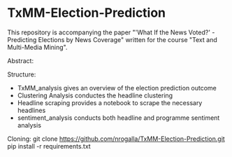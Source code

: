 # TxMM-Election-Prediction

This repository is accompanying the paper "'What If the News Voted?' - Predicting Elections by News Coverage" written for the course "Text and Multi-Media Mining". 

Abstract: 

Structure: 
-  TxMM_analysis gives an overview of the election prediction outcome
-  Clustering Analysis conductes the headline clustering
-  Headline scraping provides a notebook to scrape the necessary headlines
-  sentiment_analysis conducts both headline and programme sentiment analysis


Cloning: 
  git clone https://github.com/nrogalla/TxMM-Election-Prediction.git
  pip install -r requirements.txt
